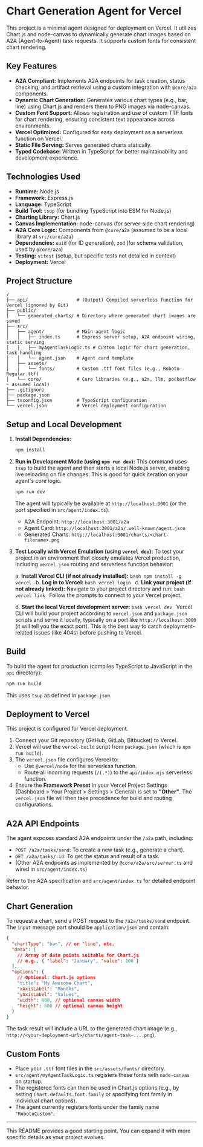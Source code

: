 # Chart Generation Agent for Vercel

This project is a minimal agent designed for deployment on Vercel. It utilizes Chart.js and node-canvas to dynamically generate chart images based on A2A (Agent-to-Agent) task requests. It supports custom fonts for consistent chart rendering.

## Key Features

*   **A2A Compliant:** Implements A2A endpoints for task creation, status checking, and artifact retrieval using a custom integration with `@core/a2a` components.
*   **Dynamic Chart Generation:** Generates various chart types (e.g., bar, line) using Chart.js and renders them to PNG images via node-canvas.
*   **Custom Font Support:** Allows registration and use of custom TTF fonts for chart rendering, ensuring consistent text appearance across environments.
*   **Vercel Optimized:** Configured for easy deployment as a serverless function on Vercel.
*   **Static File Serving:** Serves generated charts statically.
*   **Typed Codebase:** Written in TypeScript for better maintainability and development experience.

## Technologies Used

*   **Runtime:** Node.js
*   **Framework:** Express.js
*   **Language:** TypeScript
*   **Build Tool:** `tsup` (for bundling TypeScript into ESM for Node.js)
*   **Charting Library:** Chart.js
*   **Canvas Implementation:** node-canvas (for server-side chart rendering)
*   **A2A Core Logic:** Components from `@core/a2a` (assumed to be a local library at `src/core/a2a`)
*   **Dependencies:** `uuid` (for ID generation), `zod` (for schema validation, used by `@core/a2a`)
*   **Testing:** `vitest` (setup, but specific tests not detailed in context)
*   **Deployment:** Vercel

## Project Structure

```
/
├── api/                  # (Output) Compiled serverless function for Vercel (ignored by Git)
├── public/
│   └── generated_charts/ # Directory where generated chart images are saved
├── src/
│   ├── agent/            # Main agent logic
│   │   ├── index.ts      # Express server setup, A2A endpoint wiring, static serving
│   │   ├── myAgentTaskLogic.ts # Custom logic for chart generation, task handling
│   │   └── agent.json    # Agent card template
│   ├── assets/
│   │   └── fonts/        # Custom .ttf font files (e.g., Roboto-Regular.ttf)
│   └── core/             # Core libraries (e.g., a2a, llm, pocketflow - assumed local)
├── .gitignore
├── package.json
├── tsconfig.json         # TypeScript configuration
└── vercel.json           # Vercel deployment configuration
```

## Setup and Local Development

1.  **Install Dependencies:**
    ```bash
    npm install
    ```

2.  **Run in Development Mode (using `npm run dev`):**
    This command uses `tsup` to build the agent and then starts a local Node.js server, enabling live reloading on file changes. This is good for quick iteration on your agent's core logic.
    ```bash
    npm run dev
    ```
    The agent will typically be available at `http://localhost:3001` (or the port specified in `src/agent/index.ts`).
    *   A2A Endpoint: `http://localhost:3001/a2a`
    *   Agent Card: `http://localhost:3001/a2a/.well-known/agent.json`
    *   Generated Charts: `http://localhost:3001/charts/<chart-filename>.png`

3.  **Test Locally with Vercel Emulation (using `vercel dev`):**
    To test your project in an environment that closely emulates Vercel production, including `vercel.json` routing and serverless function behavior:
    
    a.  **Install Vercel CLI (if not already installed):**
        ```bash
        npm install -g vercel
        ```
    b.  **Log in to Vercel:**
        ```bash
        vercel login
        ```
    c.  **Link your project (if not already linked):**
        Navigate to your project directory and run:
        ```bash
        vercel link
        ```
        Follow the prompts to connect to your Vercel project.
        
    d.  **Start the local Vercel development server:**
        ```bash
        vercel dev
        ```
        Vercel CLI will build your project according to `vercel.json` and `package.json` scripts and serve it locally, typically on a port like `http://localhost:3000` (it will tell you the exact port). This is the best way to catch deployment-related issues (like 404s) before pushing to Vercel.

## Build

To build the agent for production (compiles TypeScript to JavaScript in the `api` directory):
```bash
npm run build
```
This uses `tsup` as defined in `package.json`.

## Deployment to Vercel

This project is configured for Vercel deployment.

1.  Connect your Git repository (GitHub, GitLab, Bitbucket) to Vercel.
2.  Vercel will use the `vercel-build` script from `package.json` (which is `npm run build`).
3.  The `vercel.json` file configures Vercel to:
    *   Use `@vercel/node` for the serverless function.
    *   Route all incoming requests (`/(.*)`) to the `api/index.mjs` serverless function.
4.  Ensure the **Framework Preset** in your Vercel Project Settings (Dashboard > Your Project > Settings > General) is set to **"Other"**. The `vercel.json` file will then take precedence for build and routing configurations.

## A2A API Endpoints

The agent exposes standard A2A endpoints under the `/a2a` path, including:

*   `POST /a2a/tasks/send`: To create a new task (e.g., generate a chart).
*   `GET /a2a/tasks/:id`: To get the status and result of a task.
*   (Other A2A endpoints as implemented by `@core/a2a/src/server.ts` and wired in `src/agent/index.ts`)

Refer to the A2A specification and `src/agent/index.ts` for detailed endpoint behavior.

## Chart Generation

To request a chart, send a POST request to the `/a2a/tasks/send` endpoint. The `input` message part should be `application/json` and contain:

```json
{
  "chartType": "bar", // or "line", etc.
  "data": [
    // Array of data points suitable for Chart.js
    // e.g., { "label": "January", "value": 100 }
  ],
  "options": {
    // Optional: Chart.js options
    "title": "My Awesome Chart",
    "xAxisLabel": "Months",
    "yAxisLabel": "Values",
    "width": 800, // optional canvas width
    "height": 600 // optional canvas height
  }
}
```

The task result will include a URL to the generated chart image (e.g., `http://<your-deployment-url>/charts/agent-task-....png`).

## Custom Fonts

*   Place your `.ttf` font files in the `src/assets/fonts/` directory.
*   `src/agent/myAgentTaskLogic.ts` registers these fonts with `node-canvas` on startup.
*   The registered fonts can then be used in Chart.js options (e.g., by setting `Chart.defaults.font.family` or specifying font family in individual chart options).
*   The agent currently registers fonts under the family name `"RobotoCustom"`.

---

This README provides a good starting point. You can expand it with more specific details as your project evolves. 